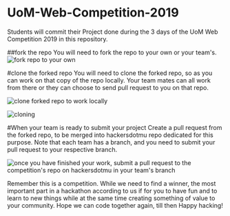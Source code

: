 # UoM-Web-Competition-2019
Students will commit their Project done during the 3 days of the UoM Web Competition 2019 in this repository.

##fork the repo
You will need to fork the repo to your own or your team's. 
![fork repo to your own](https://hackers.mu/events/1uomcccomp.png)

#clone the forked repo
You will need to clone the forked repo, so as you can work on that copy of the repo locally. Your team mates can all work from there or they can choose to send pull request to you on that repo.

![clone forked repo to work locally](https://hackers.mu/events/2uomcccomp.png)

![cloning](https://hackers.mu/events/3uomcccomp.png)

#When your team is ready to submit your project
Create a pull request from the forked repo, to be merged into hackersdotmu repo dedicated for this purpose.  Note that each team has a branch, and you need to submit your pull request to your respective branch.

![once you have finished your work, submit a pull request to the competition's repo on hackersdotmu in your team's branch](https://hackers.mu/events/4uomcccomp.png)



Remember this is a competition. While we need to find a winner, the most important part in a hackathon according to us if for you to have fun and to learn to new things while at the same time creating something of value to your community. Hope we can code together again, till then Happy hacking!

